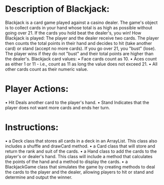 # Description of Blackjack:
Blackjack is a card game played against a casino dealer. The game's object is to collect cards in your hand whose total is as high as possible without going over 21. If the cards you hold beat the dealer's, you win!
How Blackjack is played:
The player and the dealer receive two cards. The player then counts the total points in their hand and decides to hit (take another card) or stand (accept no more cards). If you go over 21, you "bust" (lose).
The player wins if they do not "bust" and their total points are higher than the dealer's.
Blackjack card values:
•
Face cards count as 10.
•
Aces count as either 1 or 11 - i.e., count as 11 as long the value does not exceed 21.
•
All other cards count as their numeric value.
# Player Actions:
•
Hit Deals another card to the player's hand.
•
Stand Indicates that the player does not want more cards and ends her turn.
# Instructions:
•
a Deck class that stores all cards in a deck in an ArrayList. This class also includes a shuffle and drawCard method.
•
a Card class that will store and return the rank and suit of the cards.
•
a Hand class to add the cards to the player's or dealer's hand. This class will include a method that calculates the points of the hand and a method to display the cards.
•
a BlackjackGame class that simulates the game by creating methods to deal the cards to the player and the dealer, allowing players to hit or stand and determine and output the winner.
